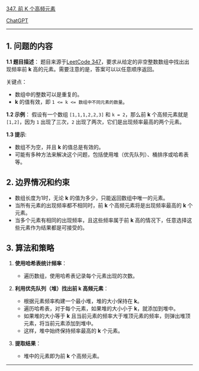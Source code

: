 [347. 前 K 个高频元素](https://leetcode.cn/problems/top-k-frequent-elements)

[ChatGPT](https://chat.openai.com/share/30efa03d-04ad-4526-8671-4b6ff11a626b)

---

## 1. 问题的内容
**1.1 题目描述**：
题目来源于[LeetCode 347](https://leetcode.cn/problems/top-k-frequent-elements)，要求从给定的非空整数数组中找出出现频率前 **k** 高的元素。需要注意的是，答案可以以任意顺序返回。

关键点：
- 数组中的整数可以是重复的。
- **k** 的值有效，即 `1 <= k <= 数组中不同元素的数量`。

**1.2 示例**：
假设有一个数组 `[1,1,1,2,2,3]` 和 `k = 2`，那么前 **k** 个高频元素就是 `[1,2]`，因为 `1` 出现了三次，`2` 出现了两次，它们是出现频率最高的两个元素。

**1.3 提示**:
- 数组不为空，并且 **k** 的值总是有效的。
- 可能有多种方法来解决这个问题，包括使用堆（优先队列）、桶排序或哈希表等。

## 2. 边界情况和约束
- 数组长度为1时，无论 **k** 的值为多少，只能返回数组中唯一的元素。
- 当所有元素的出现频率都不相同时，前 **k** 个高频元素将是出现频率最高的 **k** 个元素。
- 当多个元素有相同的出现频率，且这些频率属于前 **k** 高的情况下，任意选择这些元素作为结果都是可接受的。

## 3. 算法和策略
1. **使用哈希表统计频率**：
   - 遍历数组，使用哈希表记录每个元素出现的次数。

2. **利用优先队列（堆）找出前 k 高频元素**：
   - 根据元素频率构建一个最小堆，堆的大小保持在 **k**。
   - 遍历哈希表，对于每个元素，如果堆的大小小于 **k**，就添加到堆中。
   - 如果堆的大小等于 **k** 且当前元素的频率大于堆顶元素的频率，则弹出堆顶元素，将当前元素添加到堆中。
   - 这样，堆中始终保持频率最高的 **k** 个元素。

3. **提取结果**：
   - 堆中的元素即为前 **k** 个高频元素。

---